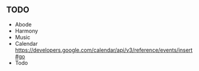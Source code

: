 ## TODO
  * Abode
  * Harmony
  * Music
  * Calendar https://developers.google.com/calendar/api/v3/reference/events/insert#go
  * Todo
